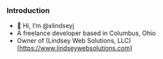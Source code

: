 ### Introduction
- 👋 Hi, I’m @xlindseyj
- A freelance developer based in Columbus, Ohio
- Owner of (Lindsey Web Solutions, LLC)[https://www.lindseywebsolutions.com]
